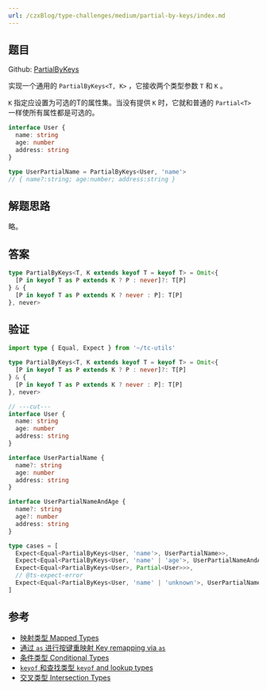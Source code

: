 ```yaml
---
url: /czxBlog/type-challenges/medium/partial-by-keys/index.md
---
```

## 题目

Github: [PartialByKeys](https://github.com/type-challenges/type-challenges/blob/main/questions/02757-medium-partialbykeys/)

实现一个通用的 `PartialByKeys<T, K>` ，它接收两个类型参数 `T` 和 `K` 。

`K` 指定应设置为可选的T的属性集。当没有提供 `K` 时，它就和普通的 `Partial<T>` 一样使所有属性都是可选的。

```ts
interface User {
  name: string
  age: number
  address: string
}

type UserPartialName = PartialByKeys<User, 'name'>
// { name?:string; age:number; address:string }
```

## 解题思路

略。

## 答案

```ts
type PartialByKeys<T, K extends keyof T = keyof T> = Omit<{
  [P in keyof T as P extends K ? P : never]?: T[P]
} & {
  [P in keyof T as P extends K ? never : P]: T[P]
}, never>
```

## 验证

```ts twoslash
import type { Equal, Expect } from '~/tc-utils'

type PartialByKeys<T, K extends keyof T = keyof T> = Omit<{
  [P in keyof T as P extends K ? P : never]?: T[P]
} & {
  [P in keyof T as P extends K ? never : P]: T[P]
}, never>

// ---cut---
interface User {
  name: string
  age: number
  address: string
}

interface UserPartialName {
  name?: string
  age: number
  address: string
}

interface UserPartialNameAndAge {
  name?: string
  age?: number
  address: string
}

type cases = [
  Expect<Equal<PartialByKeys<User, 'name'>, UserPartialName>>,
  Expect<Equal<PartialByKeys<User, 'name' | 'age'>, UserPartialNameAndAge>>,
  Expect<Equal<PartialByKeys<User>, Partial<User>>>,
  // @ts-expect-error
  Expect<Equal<PartialByKeys<User, 'name' | 'unknown'>, UserPartialName>>,
]
```

## 参考

* [映射类型 Mapped Types](https://www.typescriptlang.org/docs/handbook/2/mapped-types.html)
* [通过 `as` 进行按键重映射 Key remapping via `as`](https://www.typescriptlang.org/docs/handbook/2/mapped-types.html#key-remapping-via-as)
* [条件类型 Conditional Types](https://www.typescriptlang.org/docs/handbook/2/conditional-types.html)
* [`keyof` 和查找类型 `keyof` and lookup types](https://www.typescriptlang.org/docs/handbook/release-notes/typescript-2-1.html#keyof-and-lookup-types)
* [交叉类型 Intersection Types](https://www.typescriptlang.org/docs/handbook/2/objects.html#intersection-types)
